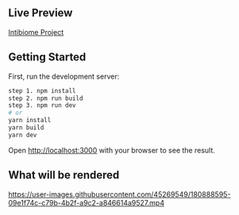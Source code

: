 
## Live Preview

[Intibiome Project](https://project-antibiome.vercel.app/)

## Getting Started

First, run the development server:

```bash
step 1. npm install
step 2. npm run build
step 3. npm run dev
# or
yarn install
yarn build
yarn dev
```

Open [http://localhost:3000](http://localhost:3000) with your browser to see the result.

## What will be rendered



https://user-images.githubusercontent.com/45269549/180888595-09e1f74c-c79b-4b2f-a9c2-a846614a9527.mp4

